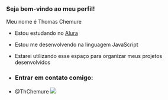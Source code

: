 ### Seja bem-vindo ao meu perfil!

Meu nome é Thomas Chemure

- Estou estudando no [Alura](https://www.alura.com.br/)
- Estou me desenvolvendo na linguagem JavaScript
- Estarei utilizando esse espaço para organizar meus projetos desenvolvidos

- ### Entrar em contato comigo:

- @ThChemure
  ![](https://www.google.com/url?sa=i&url=https%3A%2F%2Ftenor.com%2Fsearch%2Flancer-gifs&psig=AOvVaw2pbu-XccQhXW418MVtqJqP&ust=1699973196449000&source=images&cd=vfe&opi=89978449&ved=0CA8QjRxqFwoTCKCq2uebwYIDFQAAAAAdAAAAABAD)
